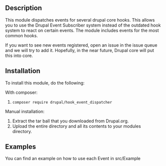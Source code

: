 Description
-----------
This module dispatches events for several drupal core hooks. This allows you to
use the Drupal Event Subscriber system instead of the outdated hook system to react
on certain events. The module includes events for the most common hooks.

If you want to see new events registered, open an issue in the issue queue and
we will try to add it. Hopefully, in the near future, Drupal core will put this
into core.

Installation
------------
To install this module, do the following:

With composer:
1. ```composer require drupal/hook_event_dispatcher```

Manual installation:
1. Extract the tar ball that you downloaded from Drupal.org.
2. Upload the entire directory and all its contents to your modules directory.

Examples
--------
You can find an example on how to use each Event in src/Example
